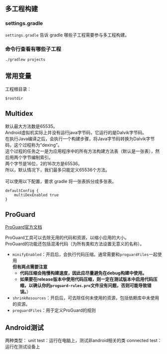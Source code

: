 ---
---
## 多工程构建

### settings.gradle

`settings.gradle` 告诉 gradle 哪些子工程需要参与多工程构建。<br/>

### 命令行查看有哪些子工程

```
./gradlew projects
```

## 常用变量

工程根目录：
```
$rootdir
```

## Multidex

默认最大方法数是65535。<br/>
Android虚拟机实际上并没有运行java字节码，它运行的是Dalvik字节码。<br/>
在执行Java编译之后，会执行一个构建步骤，将Java字节码转换为Dalvik字节码，这个过程称为“dexing”。<br/>
这个过程的任务之一是为应用程序中的所有方法构建方法表（默认是一张表），然后用两个字节编制索引。<br/>
两个字节是16位，2的16次方是65536。<br/>
所以，默认情况下，我们最多只能定义65536个方法。<br/>
<br/>
可以使用以下配置，要求 gradle 将一张表拆分成多张表。<br/>
```
defaultConfig {
    multiDexEnabled true
}
```

## ProGuard

[ProGuard官方文档](https://developer.android.google.cn/studio/build/shrink-code)<br/>

ProGuard工具可以去除无用的代码和资源，以缩小应用的大小。<br/>
ProGuard的功能还包括混淆代码（为所有类和方法设置无意义的名称）。<br/>

* `minifyEnabled`：开启后，会执行代码压缩。通常需要和`proguardFiles`一起使用<br/>
**但有两点需要注意**<br/>
  * **代码压缩会拖慢构建速度，因此应尽量避免在debug构建中使用。**
  * **如果要在release版本中使用代码压缩，则一定在测试版本中启用代码压缩，以确认你的`proguard-rules.pro`文件没有问题，否则可能导致错误。**）
* `shrinkResources`：开启后，可去除任何未使用的资源，包括依赖库中未使用的资源。
* `proguardFiles`：用于定义ProGuard的规则

## Android测试

两种类型：
unit test：运行在电脑上，测试非android相关的类
connected test：运行在测试设备上
